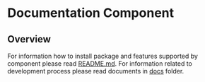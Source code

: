 # Documentation Component

## Overview

For information how to install package and features supported by component please read [README.md](../../README.md). For information related to development process please read documents in [docs](../../docs) folder. 
